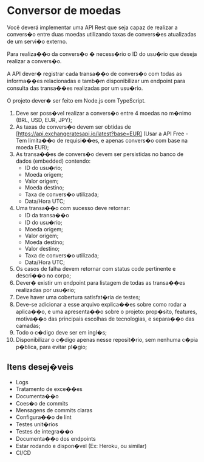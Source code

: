 # Conversor de moedas

Você deverá implementar uma API Rest que seja capaz de realizar a convers�o entre duas moedas
utilizando taxas de convers�es atualizadas de um servi�o externo.

Para realiza��o da convers�o � necess�rio o ID do usu�rio que deseja realizar a convers�o.

A API dever� registrar cada transa��o de convers�o com todas as informa��es relacionadas e tamb�m
disponibilizar um endpoint para consulta das transa��es realizadas por um usu�rio.

O projeto dever� ser feito em Node.js com TypeScript.

1. Deve ser poss�vel realizar a convers�o entre 4 moedas no m�nimo (BRL, USD, EUR, JPY);
1. As taxas de convers�o devem ser obtidas de [https://api.exchangeratesapi.io/latest?base=EUR] 
  (Usar a API Free - Tem limita��o de requisi��es, e apenas convers�o com base na moeda EUR);
1. As transa��es de convers�o devem ser persistidas no banco de dados (embedded) contendo:
    * ID do usu�rio;
    * Moeda origem;
    * Valor origem;
    * Moeda destino;
    * Taxa de convers�o utilizada;
    * Data/Hora UTC;
1. Uma transa��o com sucesso deve retornar:
    * ID da transa��o
    * ID do usu�rio;
    * Moeda origem;
    * Valor origem;
    * Moeda destino;
    * Valor destino;
    * Taxa de convers�o utilizada;
    * Data/Hora UTC;
1. Os casos de falha devem retornar com status code pertinente e descri��o no corpo;
1. Dever� existir um endpoint para listagem de todas as transa��es realizadas por usu�rio;
1. Deve haver uma cobertura satisfat�ria de testes;
1. Deve-se adicionar a esse arquivo explica��es sobre como rodar a aplica��o, e uma apresenta��o sobre o
projeto: prop�sito, features, motiva��o das principais escolhas de tecnologias, e separa��o das camadas;
1. Todo o c�digo deve ser em ingl�s;
1. Disponibilizar o c�digo apenas nesse reposit�rio, sem nenhuma c�pia p�blica, para evitar pl�gio;

## Itens desej�veis
* Logs
* Tratamento de exce��es
* Documenta��o
* Coes�o de commits
* Mensagens de commits claras
* Configura��o de lint
* Testes unit�rios
* Testes de integra��o
* Documenta��o dos endpoints
* Estar rodando e dispon�vel (Ex: Heroku, ou similar)
* CI/CD
